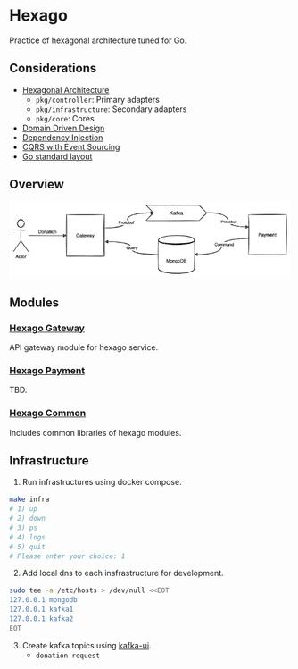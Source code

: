 # Hexago

Practice of hexagonal architecture tuned for Go.

## Considerations

- [Hexagonal Architecture](https://en.wikipedia.org/wiki/Hexagonal_architecture_(software))
  + `pkg/controller`: Primary adapters
  + `pkg/infrastructure`: Secondary adapters
  + `pkg/core`: Cores
- [Domain Driven Design](https://en.wikipedia.org/wiki/Domain-driven_design)
- [Dependency Injection](https://en.wikipedia.org/wiki/Dependency_injection)
- [CQRS with Event Sourcing](https://docs.microsoft.com/en-us/azure/architecture/patterns/event-sourcing)
- [Go standard layout](https://github.com/golang-standards/project-layout)

## Overview

![Hexago CQRS diagram](assets/hexago-cqrs.drawio.png?raw=true)

## Modules

### [Hexago Gateway](./gateway)

API gateway module for hexago service.

### [Hexago Payment](./payment)

TBD.

### [Hexago Common](./common)

Includes common libraries of hexago modules.

## Infrastructure

1. Run infrastructures using docker compose.

```bash
make infra
# 1) up
# 2) down
# 3) ps
# 4) logs
# 5) quit
# Please enter your choice: 1
```

2. Add local dns to each insfrastructure for development.

```bash
sudo tee -a /etc/hosts > /dev/null <<EOT
127.0.0.1 mongodb
127.0.0.1 kafka1
127.0.0.1 kafka2
EOT
```

3. Create kafka topics using [kafka-ui](http://localhost:58080).
    - `donation-request`
